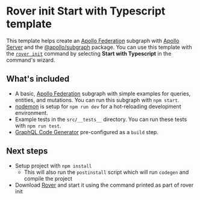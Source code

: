 # Rover init Start with Typescript template


This template helps create an [Apollo Federation](https://www.apollographql.com/docs/graphos/schema-design/federated-schemas/federation) subgraph with [Apollo Server](https://www.apollographql.com/docs/apollo-server) and the [@apollo/subgraph](https://www.apollographql.com/docs/apollo-server/using-federation/api/apollo-subgraph) package. You can use this template with the [`rover init`](https://www.apollographql.com/docs/rover/commands/init) command by selecting **Start with Typescript** in the command's wizard.

## What's included

- A basic, [Apollo Federation] subgraph with simple examples for queries, entities, and mutations. You can run this subgraph with `npm start`.
- [nodemon] is setup for `npm run dev` for a hot-reloading development environment.
- Example tests in the `src/__tests__` directory. You can run these tests with `npm run test`.
- [GraphQL Code Generator] pre-configured as a `build` step.

## Next steps

- Setup project with `npm install`
  - This will also run the `postinstall` script which will run `codegen` and compile the project
- Download [Rover] and start it using the command printed as part of rover init

[apollo federation]: https://www.apollographql.com/docs/federation/
[@apollo/server]: https://www.apollographql.com/docs/apollo-server/
[@apollo/subgraph]: https://www.apollographql.com/docs/federation/subgraphs
[rover]: https://www.apollographql.com/docs/rover/
[nodemon]: https://www.npmjs.com/package/nodemon
[GraphQL Code Generator]: https://www.the-guild.dev/graphql/codegen
